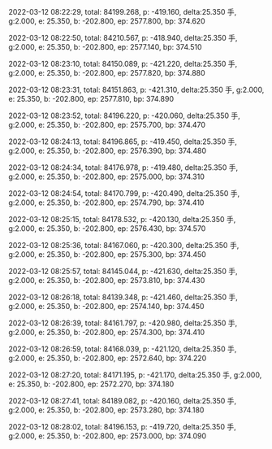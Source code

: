 2022-03-12 08:22:29, total: 84199.268, p: -419.160, delta:25.350 手, g:2.000, e: 25.350, b: -202.800, ep: 2577.800, bp: 374.620

2022-03-12 08:22:50, total: 84210.567, p: -418.940, delta:25.350 手, g:2.000, e: 25.350, b: -202.800, ep: 2577.140, bp: 374.510

2022-03-12 08:23:10, total: 84150.089, p: -421.220, delta:25.350 手, g:2.000, e: 25.350, b: -202.800, ep: 2577.820, bp: 374.880

2022-03-12 08:23:31, total: 84151.863, p: -421.310, delta:25.350 手, g:2.000, e: 25.350, b: -202.800, ep: 2577.810, bp: 374.890

2022-03-12 08:23:52, total: 84196.220, p: -420.060, delta:25.350 手, g:2.000, e: 25.350, b: -202.800, ep: 2575.700, bp: 374.470

2022-03-12 08:24:13, total: 84196.865, p: -419.450, delta:25.350 手, g:2.000, e: 25.350, b: -202.800, ep: 2576.390, bp: 374.480

2022-03-12 08:24:34, total: 84176.978, p: -419.480, delta:25.350 手, g:2.000, e: 25.350, b: -202.800, ep: 2575.000, bp: 374.310

2022-03-12 08:24:54, total: 84170.799, p: -420.490, delta:25.350 手, g:2.000, e: 25.350, b: -202.800, ep: 2574.790, bp: 374.410

2022-03-12 08:25:15, total: 84178.532, p: -420.130, delta:25.350 手, g:2.000, e: 25.350, b: -202.800, ep: 2576.430, bp: 374.570

2022-03-12 08:25:36, total: 84167.060, p: -420.300, delta:25.350 手, g:2.000, e: 25.350, b: -202.800, ep: 2575.300, bp: 374.450

2022-03-12 08:25:57, total: 84145.044, p: -421.630, delta:25.350 手, g:2.000, e: 25.350, b: -202.800, ep: 2573.810, bp: 374.430

2022-03-12 08:26:18, total: 84139.348, p: -421.460, delta:25.350 手, g:2.000, e: 25.350, b: -202.800, ep: 2574.140, bp: 374.450

2022-03-12 08:26:39, total: 84161.797, p: -420.980, delta:25.350 手, g:2.000, e: 25.350, b: -202.800, ep: 2574.300, bp: 374.410

2022-03-12 08:26:59, total: 84168.039, p: -421.120, delta:25.350 手, g:2.000, e: 25.350, b: -202.800, ep: 2572.640, bp: 374.220

2022-03-12 08:27:20, total: 84171.195, p: -421.170, delta:25.350 手, g:2.000, e: 25.350, b: -202.800, ep: 2572.270, bp: 374.180

2022-03-12 08:27:41, total: 84189.082, p: -420.160, delta:25.350 手, g:2.000, e: 25.350, b: -202.800, ep: 2573.280, bp: 374.180

2022-03-12 08:28:02, total: 84196.153, p: -419.720, delta:25.350 手, g:2.000, e: 25.350, b: -202.800, ep: 2573.000, bp: 374.090
